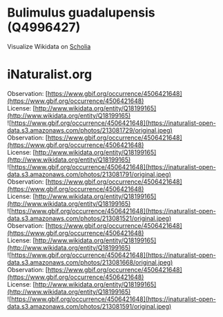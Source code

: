 
Bulimulus guadalupensis (Q4996427)
==================================
  
Visualize Wikidata on [Scholia](https://scholia.toolforge.org/taxon/Q4996427)
# iNaturalist.org
  
Observation: [https://www.gbif.org/occurrence/4506421648](https://www.gbif.org/occurrence/4506421648)  
License: [http://www.wikidata.org/entity/Q18199165](http://www.wikidata.org/entity/Q18199165)  
![https://www.gbif.org/occurrence/4506421648](https://inaturalist-open-data.s3.amazonaws.com/photos/213081729/original.jpeg)  
Observation: [https://www.gbif.org/occurrence/4506421648](https://www.gbif.org/occurrence/4506421648)  
License: [http://www.wikidata.org/entity/Q18199165](http://www.wikidata.org/entity/Q18199165)  
![https://www.gbif.org/occurrence/4506421648](https://inaturalist-open-data.s3.amazonaws.com/photos/213081791/original.jpeg)  
Observation: [https://www.gbif.org/occurrence/4506421648](https://www.gbif.org/occurrence/4506421648)  
License: [http://www.wikidata.org/entity/Q18199165](http://www.wikidata.org/entity/Q18199165)  
![https://www.gbif.org/occurrence/4506421648](https://inaturalist-open-data.s3.amazonaws.com/photos/213081521/original.jpeg)  
Observation: [https://www.gbif.org/occurrence/4506421648](https://www.gbif.org/occurrence/4506421648)  
License: [http://www.wikidata.org/entity/Q18199165](http://www.wikidata.org/entity/Q18199165)  
![https://www.gbif.org/occurrence/4506421648](https://inaturalist-open-data.s3.amazonaws.com/photos/213081668/original.jpeg)  
Observation: [https://www.gbif.org/occurrence/4506421648](https://www.gbif.org/occurrence/4506421648)  
License: [http://www.wikidata.org/entity/Q18199165](http://www.wikidata.org/entity/Q18199165)  
![https://www.gbif.org/occurrence/4506421648](https://inaturalist-open-data.s3.amazonaws.com/photos/213081591/original.jpeg)